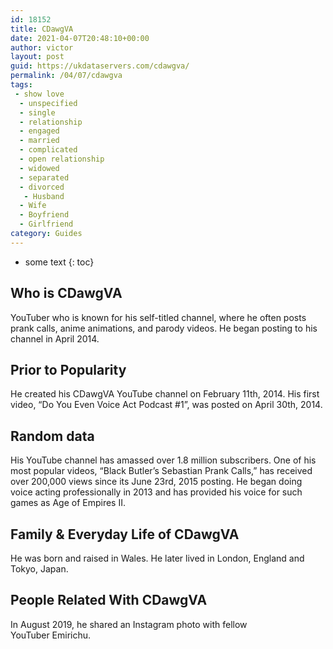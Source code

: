 ```yaml
---
id: 18152
title: CDawgVA
date: 2021-04-07T20:48:10+00:00
author: victor
layout: post
guid: https://ukdataservers.com/cdawgva/
permalink: /04/07/cdawgva
tags:
 - show love
  - unspecified
  - single
  - relationship
  - engaged
  - married
  - complicated
  - open relationship
  - widowed
  - separated
  - divorced
   - Husband
  - Wife
  - Boyfriend
  - Girlfriend
category: Guides
---
```


* some text
{: toc}


## Who is CDawgVA



YouTuber who is known for his self-titled channel, where he often posts prank calls, anime animations, and parody videos. He began posting to his channel in April 2014. 

                
                
                
## Prior to Popularity



He created his CDawgVA YouTube channel on February 11th, 2014. His first video, &#8220;Do You Even Voice Act Podcast #1&#8221;, was posted on April 30th, 2014.

                
                
                
## Random data



His YouTube channel has amassed over 1.8 million subscribers. One of his most popular videos, &#8220;Black Butler&#8217;s Sebastian Prank Calls,&#8221; has received over 200,000 views since its June 23rd, 2015 posting. He began doing voice acting professionally in 2013 and has provided his voice for such games as Age of Empires II.

                
                
                
## Family & Everyday Life of CDawgVA



He was born and raised in Wales. He later lived in London, England and Tokyo, Japan.

                
                
                
## People Related With CDawgVA



In August 2019, he shared an Instagram photo with fellow YouTuber Emirichu.

                
              
            
          
          
          